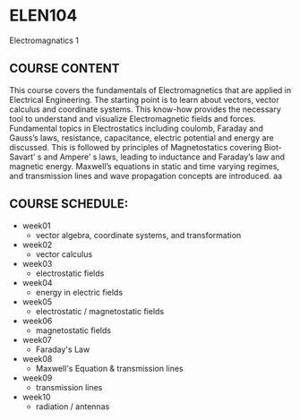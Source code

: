 # ELEN104
Electromagnatics 1

## COURSE CONTENT
This course covers the fundamentals of Electromagnetics that are applied in Electrical Engineering. The starting point is to learn about vectors, vector calculus and coordinate systems. This know-how provides the necessary tool to understand and visualize Electromagnetic fields and forces. Fundamental topics in Electrostatics including coulomb, Faraday and Gauss’s laws, resistance, capacitance, electric potential and energy are discussed. This is followed by principles of Magnetostatics covering Biot-Savart’ s and Ampere’ s laws, leading to inductance and Faraday’s law and magnetic energy. Maxwell’s equations in static and time varying regimes, and transmission lines and wave propagation concepts are introduced. aa

## COURSE SCHEDULE:
- week01
	- vector algebra, coordinate systems, and transformation
- week02
	- vector calculus
- week03
	- electrostatic fields
- week04
	- energy in electric fields
- week05
	- electrostatic / magnetostatic fields
- week06
	- magnetostatic fields
- week07
	- Faraday's Law
- week08
	- Maxwell's Equation & transmission lines
- week09
	- transmission lines
- week10
	- radiation / antennas

